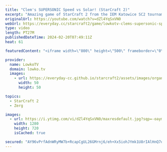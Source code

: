 ```yaml
---
title: "Clem's SUPERSONIC Speed vs Solar! (StarCraft 2)"
excerpt: "Amazing game of StarCraft 2 from the IEM Katowice SC2 tournament between Solar and Clem. Both players in this match play incredibly fast, with APM reaching over 1000 (!) at some moments. Support my work: https://patreon.com/lowkotv  Lowko merch: https://lowko.shop Tech setup: https://lowko.tv/setup Discord"
originalUrl: https://youtube.com/watch?v=dZl4YqSxVN0
webUrl: https://everyday.cc/starcraft2/game/lowkotv-clems-supersonic-speed-vs-solar-starcraft-2/
type: video
length: PT27M
publishedDateTime: 2024-02-20T07:49:11Z
heat: 61

featuredContent: "<iframe width=\"800\" height=\"500\" frameborder=\"0\" src=\"https://www.youtube.com/embed/dZl4YqSxVN0\" allow=\"accelerometer; autoplay; encrypted-media; gyroscope; picture-in-picture\" allowfullscreen></iframe>"

provider:
  name: LowkoTV
  domain: lowko.tv
  images:
    - url: https://everyday-cc.github.io/starcraft2/assets/images/organizations/lowko.tv-50x50.jpg
      width: 50
      height: 50

topics:
  - StarCraft 2
  - Zerg

images:
  - url: https://i.ytimg.com/vi/dZl4YqSxVN0/maxresdefault.jpg?sqp=-oaymwEmCIAKENAF8quKqQMa8AEB-AH-CYAC0AWKAgwIABABGGUgXChKMA8=&rs=AOn4CLDACxoz2AkgsEybQx4VtSR1IlwsLQ
    width: 1280
    height: 720
    isCached: true

secured: "AY96vPrfAdnWRyMW7b+RcapCgUL26GMrnj6/eh+Xx5iohJYmk1U8rIAlHnQ7q2ZF4ZQx4E6OnB45ZnxKN4gj7vFW8GfwXF7WcNK112Q2P5CDdO3ocOQoEm+cNbsepJRCiRMLs2QI9aIVnjfA2QzncgwuLg6ufK/k+tXB5s27XTsbkq5yoroIeL/LV8xHzxwwJ/VkxfSwMMMSW7bREHJP4zwdOs5ADskGNcjvtTYSCMj+own4ynUbBtcvo+PfjuiZ6Bv1oT4NM6EjyC14U4CeIoZZZV32H5yn1Svl/R2qPfjE3AyQrLBkEeA9MH+OnsI2pZwHz0KpaekD7I2BIzASY37Ou3uqcg94gV26HVwDM//rP80L6Sa3iHwc/QM2hzxs17nzCbtUmxxzXzw5lkbfR0GjOX7JoLCdryTsMYExTgY=;0ON7HmtH9pmiua1ID2hOIA=="
---
```


